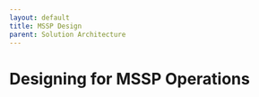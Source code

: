 ```yaml
---
layout: default
title: MSSP Design
parent: Solution Architecture
---
```


# Designing for MSSP Operations
